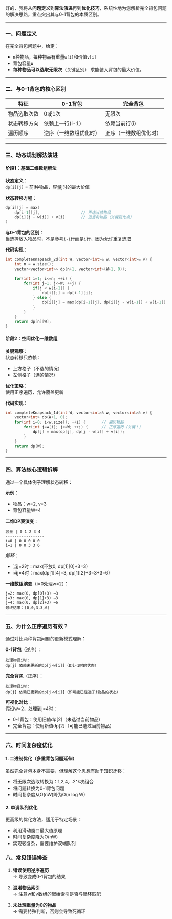 

好的，我将从**问题定义**到**算法演进**再到**优化技巧**，系统性地为您解析完全背包问题的解决思路，重点突出其与0-1背包的本质区别。

---

### **一、问题定义**
在完全背包问题中，给定：
- `n`种物品，每种物品有重量`w[i]`和价值`v[i]`
- 背包容量`W`
- **每种物品可以选取无限次**（关键区别）
求能装入背包的最大价值。

---

### **二、与0-1背包的核心区别**
| 特征        | 0-1背包                  | 完全背包                |
|-------------|--------------------------|-------------------------|
| 物品选取次数 | 0或1次                   | 无限次                  |
| 状态转移方向 | 依赖上一行(i-1)          | 依赖当前行(i)           |
| 遍历顺序     | 逆序（一维数组优化时）   | 正序（一维数组优化时）  |

---

### **三、动态规划解法演进**

#### **阶段1：基础二维数组解法**
**状态定义**：  
`dp[i][j]` = 前i种物品，容量j时的最大价值

**状态转移方程**：  
```cpp
dp[i][j] = max(
    dp[i-1][j],                  // 不选当前物品
    dp[i][j - w[i]] + v[i]       // 选当前物品（关键变化点）
)
```
**与0-1背包的区别**：  
当选择放入物品时，不是参考`i-1`行而是`i`行，因为允许重复选取

**代码实现**：
```cpp
int completeKnapsack_2d(int W, vector<int>& w, vector<int>& v) {
    int n = w.size();
    vector<vector<int>> dp(n+1, vector<int>(W+1, 0));
    
    for(int i=1; i<=n; ++i) {
        for(int j=1; j<=W; ++j) {
            if(j < w[i-1]) {
                dp[i][j] = dp[i-1][j];
            } else {
                dp[i][j] = max(dp[i-1][j], dp[i][j - w[i-1]] + v[i-1]);
            }
        }
    }
    return dp[n][W];
}
```

#### **阶段2：空间优化一维数组**
**关键观察**：  
状态转移只依赖：
- 上方格子（不选的情况）
- 左侧格子（选的情况）

**优化策略**：  
使用正序遍历，允许覆盖更新

**代码实现**：
```cpp
int completeKnapsack_1d(int W, vector<int>& w, vector<int>& v) {
    vector<int> dp(W+1, 0);
    for(int i=0; i<w.size(); ++i) {       // 遍历物品
        for(int j=w[i]; j<=W; ++j) {      // 正序遍历（关键！）
            dp[j] = max(dp[j], dp[j - w[i]] + v[i]);
        }
    }
    return dp[W];
}
```

---

### **四、算法核心逻辑拆解**
通过一个具体例子理解状态转移：

**示例**：  
- 物品：w=2, v=3
- 背包容量W=4

**二维DP表演变**：
```
容量 | 0 1 2 3 4
-----------------
i=0 | 0 0 0 0 0 
i=1 | 0 0 3 3 6 
```
*解释*：  
- 当j=2时：max(不放0, dp[1][0]+3=3)
- 当j=4时：max(dp[1][4]=3, dp[1][2]+3=3+3=6)

**一维数组演变**（i=0处理w=2）：
```
j=2: max(0, dp[0]+3) →3
j=3: max(0, dp[1]+3) →3
j=4: max(0, dp[2]+3) →6
最终结果：[0,0,3,3,6]
```

---

### **五、为什么正序遍历有效？**
通过对比两种背包问题的更新模式理解：

**0-1背包**（逆序）：
```
处理物品i时：
dp[j] 依赖未更新的dp[j-w[i]]（即i-1时的状态）
```

**完全背包**（正序）：
```
处理物品i时：
dp[j] 依赖已更新的dp[j-w[i]]（即可能已经选了i物品的状态）
```

**可视化对比**：  
假设w=2，处理到j=4时：
- 0-1背包：使用旧值dp[2]（未选过当前物品）
- 完全背包：使用新值dp[2]（可能已选过当前物品）

---

### **六、时间复杂度优化**
#### **1. 二进制优化（多重背包问题延伸）**
虽然完全背包本身不需要，但理解这个思想有助于知识迁移：
- 将无限次选取转换为：1,2,4,...2^k次组合
- 将问题转换为0-1背包问题
- 时间复杂度从O(nW)降为O(n log W)

#### **2. 单调队列优化**
更高级的优化方法，适用于特定场景：
- 利用滑动窗口最大值原理
- 时间复杂度降为O(nW)
- 实现较复杂，需要维护双端队列



### **八、常见错误排查**
1. **错误使用逆序遍历**  
   → 导致变成0-1背包的结果

2. **混淆物品索引**  
   → 注意w和v数组的起始索引是否与循环匹配

3. **未处理重量为0的物品**  
   → 需要特殊判断，否则会导致死循环

